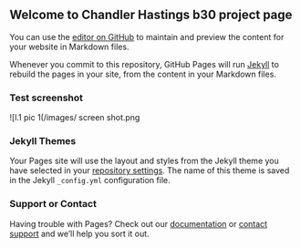 ## Welcome to Chandler Hastings b30 project page 

You can use the [editor on GitHub](https://github.com/Chandler-Hastings/Chandler-Hastings.github.io/edit/master/README.md) to maintain and preview the content for your website in Markdown files.

Whenever you commit to this repository, GitHub Pages will run [Jekyll](https://jekyllrb.com/) to rebuild the pages in your site, from the content in your Markdown files.
 
### Test screenshot
![l.1 pic 1(/images/ screen shot.png

### Jekyll Themes

Your Pages site will use the layout and styles from the Jekyll theme you have selected in your [repository settings](https://github.com/Chandler-Hastings/Chandler-Hastings.github.io/settings). The name of this theme is saved in the Jekyll `_config.yml` configuration file.

### Support or Contact

Having trouble with Pages? Check out our [documentation](https://help.github.com/categories/github-pages-basics/) or [contact support](https://github.com/contact) and we’ll help you sort it out.
